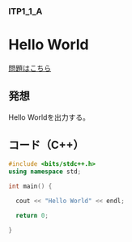 ### ITP1_1_A

# Hello World

  [問題はこちら](https://onlinejudge.u-aizu.ac.jp/courses/lesson/2/ITP1/all/ITP1_1_A)


## 発想

  Hello Worldを出力する。


## コード（C++）

```cpp
#include <bits/stdc++.h>
using namespace std;

int main() {

  cout << "Hello World" << endl;

  return 0;

}
```
